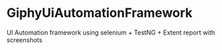 # GiphyUiAutomationFramework
UI Automation framework using selenium + TestNG + Extent report with screenshots
